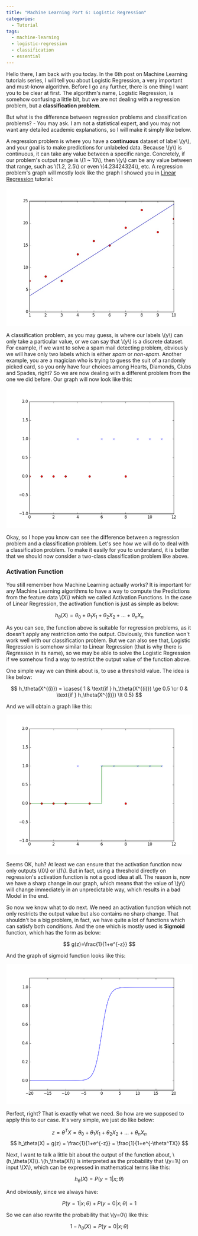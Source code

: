 ```yaml
---
title: "Machine Learning Part 6: Logistic Regression"
categories:
  - Tutorial
tags:
  - machine-learning
  - logistic-regression
  - classification
  - essential
---
```


<script src="https://cdn.mathjax.org/mathjax/latest/MathJax.js?config=TeX-AMS-MML_HTMLorMML" type="text/javascript"></script>

Hello there, I am back with you today. In the 6th post on Machine Learning tutorials series, I will tell you about Logistic Regression, a very important and must-know algorithm. Before I go any further, there is one thing I want you to be clear at first. The algorithm's name, Logistic Regression, is somehow confusing a little bit, but we are not dealing with a regression problem, but a **classification problem**.

But what is the difference between regression problems and classification problems? - You may ask. I am not a statistical expert, and you may not want any detailed academic explanations, so I will make it simply like below.

A regression problem is where you have a **continuous** dataset of label \\(y\\), and your goal is to make predictions for unlabeled data. Because \\(y\\) is continuous, it can take any value between a specific range. Concretely, if our problem's output range is \\(1 ~ 10\\), then \\(y\\) can be any value between that range, such as \\(1.2, 2.5\\) or even \\(4.23424324\\), etc. A regression problem's graph will mostly look like the graph I showed you in [Linear Regression](https://chunml.github.io/ChunML.github.io/tutorial/Linear-Regression/) tutorial:

![Update 4](/images/tutorials/linear-regression/7.jpg)

A classification problem, as you may guess, is where our labels \\(y\\) can only take a particular value, or we can say that \\(y\\) is a discrete dataset. For example, if we want to solve a spam mail detecting problem, obviously we will have only two labels which is either *spam* or *non-spam*. Another example, you are a magician who is trying to guess the suit of a randomly picked card, so you only have four choices among Hearts, Diamonds, Clubs and Spades, right? So we are now dealing with a different problem from the one we did before. Our graph will now look like this:

![Graph_1](/images/tutorials/logistic-regression/graph_1.png)

Okay, so I hope you know can see the difference between a regression problem and a classification problem. Let's see how we will do to deal with a classification problem. To make it easily for you to understand, it is better that we should now consider a two-class classification problem like above.

### Activation Function

You still remember how Machine Learning actually works? It is important for any Machine Learning algorithms to have a way to compute the Predictions from the feature data \\(X\\) which we called Activation Functions. In the case of Linear Regression, the activation function is just as simple as below:

$$
h_\theta(X) = \theta_0 + \theta_1X_1 + \theta_2X_2 + \dots + \theta_nX_n
$$

As you can see, the function above is suitable for regression problems, as it doesn't apply any restriction onto the output. Obviously, this function won't work well with our classification problem. But we can also see that, Logistic Regression is somehow similar to Linear Regression (that is why there is *Regression* in its name), so we may be able to solve the Logistic Regression if we somehow find a way to restrict the output value of the function above.

One simple way we can think about is, to use a threshold value. The idea is like below:

$$
h_\theta(X^{(i)}) = \cases{ 1 & \text{if } h_\theta(X^{(i)}) \ge 0.5 \cr 0 & \text{if } h_\theta(X^{(i)}) \lt 0.5}
$$

And we will obtain a graph like this:

![Graph_2](/images/tutorials/logistic-regression/graph_2.png)

Seems OK, huh? At least we can ensure that the activation function now only outputs \\(0\\) or \\(1\\). But in fact, using a threshold directly on regression's activation function is not a good idea at all. The reason is, now we have a sharp change in our graph, which means that the value of \\(y\\) will change immediately in an unpredictable way, which results in a bad Model in the end.

So now we know what to do next. We need an activation function which not only restricts the output value but also contains no sharp change. That shouldn't be a big problem, in fact, we have quite a lot of functions which can satisfy both conditions. And the one which is mostly used is **Sigmoid** function, which has the form as below:

$$
g(z)=\frac{1}{1+e^{-z}}
$$

And the graph of sigmoid function looks like this:

![Graph_3](/images/tutorials/logistic-regression/graph_3.png)

Perfect, right? That is exactly what we need. So how are we supposed to apply this to our case. It's very simple, we just do like below:

$$
z = \theta^TX = \theta_0 + \theta_1X_1 + \theta_2X_2 + \dots + \theta_nX_n
$$
$$
h_\theta(X) = g(z) = \frac{1}{1+e^{-z}} = \frac{1}{1+e^{-\theta^TX}}
$$

Next, I want to talk a little bit about the output of the function about, \\(h_\theta(X)\\). \\(h_\theta(X)\\) is interpreted as the probability that \\(y=1\\) on input \\(X\\), which can be expressed in mathematical terms like this:

$$
h_\theta(X) = P(y=1|x;\theta)
$$

And obviously, since we always have:

$$
P(y=1|x;\theta)+P(y=0|x;\theta)=1
$$

So we can also rewrite the probability that \\(y=0\\) like this:

$$
1 - h_\theta(X) = P(y=0|x;\theta)
$$

